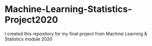 # Machine-Learning-Statistics-Project2020
I created this repository for my final project from Machine Learning &amp; Statistics module 2020
